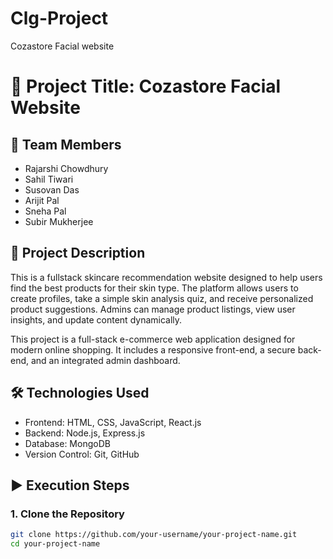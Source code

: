# Clg-Project
Cozastore Facial website

# 🚀 Project Title: Cozastore Facial Website

## 👥 Team Members
- Rajarshi Chowdhury
- Sahil Tiwari
- Susovan Das
- Arijit Pal
- Sneha Pal
- Subir Mukherjee

## 📄 Project Description
This is a fullstack skincare recommendation website designed to help users find the best products for their skin type. The platform allows users to create profiles, take a simple skin analysis quiz, and receive personalized product suggestions. Admins can manage product listings, view user insights, and update content dynamically. 

This project is a full-stack e-commerce web application designed for modern online shopping. It includes a responsive front-end, a secure back-end, and an integrated admin dashboard.

## 🛠️ Technologies Used
- Frontend: HTML, CSS, JavaScript, React.js
- Backend: Node.js, Express.js
- Database: MongoDB
- Version Control: Git, GitHub

## ▶️ Execution Steps

### 1. Clone the Repository
```bash
git clone https://github.com/your-username/your-project-name.git
cd your-project-name
